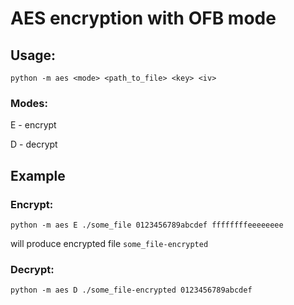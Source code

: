 # AES encryption with OFB mode

## Usage:
```python -m aes <mode> <path_to_file> <key> <iv>```


### Modes:
E - encrypt

D - decrypt


## Example
###   Encrypt:
```python -m aes E ./some_file 0123456789abcdef ffffffffeeeeeeee```

will produce encrypted file ```some_file-encrypted```

###   Decrypt:
```python -m aes D ./some_file-encrypted 0123456789abcdef```
